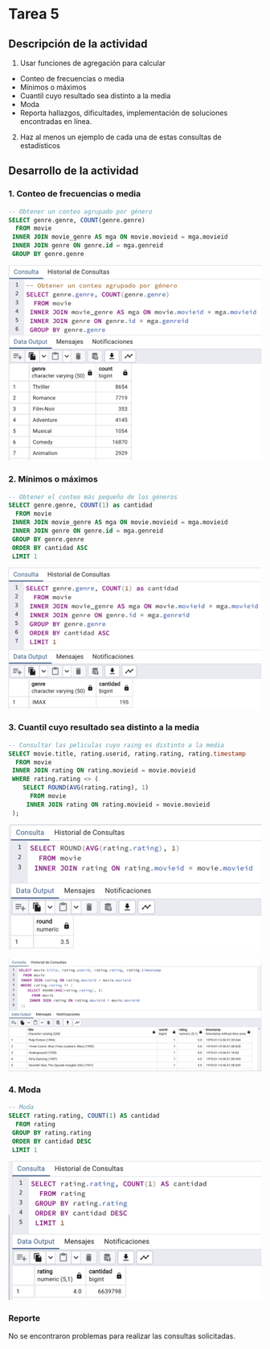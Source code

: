 # Tarea 5

## Descripción de la actividad

1. Usar funciones de agregación para calcular
    
- Conteo de frecuencias o media  
- Mínimos o máximos
- Cuantil cuyo resultado sea distinto a la media
- Moda  
- Reporta hallazgos, dificultades, implementación de soluciones encontradas en línea.

2. Haz al menos un ejemplo de cada una de estas consultas de estadísticos

## Desarrollo de la actividad

### 1. Conteo de frecuencias o media

``` sql
-- Obtener un conteo agrupado por género
SELECT genre.genre, COUNT(genre.genre)
  FROM movie
 INNER JOIN movie_genre AS mga ON movie.movieid = mga.movieid
 INNER JOIN genre ON genre.id = mga.genreid
 GROUP BY genre.genre
```

![Imagen](assets/E1.png)

### 2. Mínimos o máximos

``` sql
-- Obtener el conteo más pequeño de los géneros
SELECT genre.genre, COUNT(1) as cantidad
  FROM movie
 INNER JOIN movie_genre AS mga ON movie.movieid = mga.movieid
 INNER JOIN genre ON genre.id = mga.genreid
 GROUP BY genre.genre
 ORDER BY cantidad ASC
 LIMIT 1
```
![Imagen](assets/E2.png)

### 3. Cuantil cuyo resultado sea distinto a la media

``` sql
-- Consultar las peliculas cuyo raing es distinto a la media
SELECT movie.title, rating.userid, rating.rating, rating.timestamp
  FROM movie
 INNER JOIN rating ON rating.movieid = movie.movieid
 WHERE rating.rating <> (
	SELECT ROUND(AVG(rating.rating), 1)
	  FROM movie
	 INNER JOIN rating ON rating.movieid = movie.movieid
 );
```
![Imagen](assets/E3.1.png)

![Imagen](assets/E3.2.png)

### 4. Moda

``` sql
-- Moda
SELECT rating.rating, COUNT(1) AS cantidad
  FROM rating
 GROUP BY rating.rating
 ORDER BY cantidad DESC
 LIMIT 1
```

![Imagen](assets/E4.png)

### Reporte

No se encontraron problemas para realizar las consultas solicitadas.